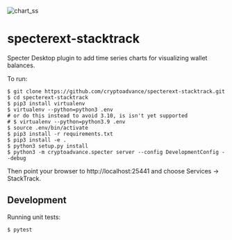 ![chart_ss](https://user-images.githubusercontent.com/112285082/193432527-3511bdd2-def7-47b4-94ae-0c0f815501a3.png)

# specterext-stacktrack

Specter Desktop plugin to add time series charts for visualizing wallet balances.

To run:

```shell
$ git clone https://github.com/cryptoadvance/specterext-stacktrack.git
$ cd specterext-stacktrack
$ pip3 install virtualenv
$ virtualenv --python=python3 .env
# or do this instead to avoid 3.10, is isn't yet supported
# $ virtualenv --python=python3.9 .env
$ source .env/bin/activate
$ pip3 install -r requirements.txt
$ pip3 install -e .
$ python3 setup.py install
$ python3 -m cryptoadvance.specter server --config DevelopmentConfig --debug
```

Then point your browser to http://localhost:25441 and choose Services &rarr; StackTrack.

## Development

Running unit tests:

```shell
$ pytest
```
